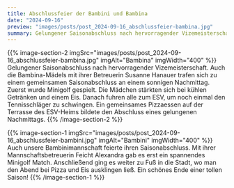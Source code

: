 ```yaml
---
title: Abschlussfeier der Bambini und Bambina
date: "2024-09-16"
preview: "images/posts/post_2024-09-16_abschlussfeier-bambina.jpg"
summary: Gelungener Saisonabschluss nach hervorragender Vizemeisterschaft. Auch die Bambina-Mädels mit ihrer Betreuerin Susanne Hanauer trafen sich zu einem gemeinsamen Saisonabschluss an einem so...
---
```


{{% image-section-2 imgSrc="images/posts/post_2024-09-16_abschlussfeier-bambina.jpg" imgAlt="Bambina" imgWidth="400" %}}
Gelungener Saisonabschluss nach hervorragender Vizemeisterschaft. Auch die Bambina-Mädels mit ihrer Betreuerin Susanne Hanauer trafen sich zu einem gemeinsamen Saisonabschluss an einem sonnigen Nachmittag. Zuerst wurde Minigolf gespielt. Die Mädchen stärkten sich bei kühlen Getränken und einem Eis. Danach fuhren alle zum ESV, um noch einmal den Tennisschläger zu schwingen. Ein gemeinsames Pizzaessen auf der Terrasse des ESV-Heims bildete den Abschluss eines gelungenen Nachmittags.
{{% /image-section-2 %}}

{{% image-section-1 imgSrc="images/posts/post_2024-09-16_abschlussfeier-bambini.jpg" imgAlt="Bambini" imgWidth="400" %}}
Auch unsere Bambinimannschaft feierte ihren Saisonabschluss. Mit ihrer Mannschaftsbetreuerin Feicht Alexandra gab es erst ein spannendes Minigolf Match. Anschließend ging es weiter zu Fuß in die Stadt, wo man den Abend bei Pizza und Eis ausklingen ließ. Ein schönes Ende einer tollen Saison!
{{% /image-section-1 %}}
